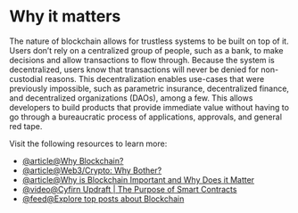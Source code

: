# Why it matters

The nature of blockchain allows for trustless systems to be built on top of it. Users don’t rely on a centralized group of people, such as a bank, to make decisions and allow transactions to flow through. Because the system is decentralized, users know that transactions will never be denied for non-custodial reasons. This decentralization enables use-cases that were previously impossible, such as parametric insurance, decentralized finance, and decentralized organizations (DAOs), among a few. This allows developers to build products that provide immediate value without having to go through a bureaucratic process of applications, approvals, and general red tape.

Visit the following resources to learn more:

- [@article@Why Blockchain?](https://chain.link/education-hub/blockchain)
- [@article@Web3/Crypto: Why Bother?](https://continuations.com/post/671863718643105792/web3crypto-why-bother)
- [@article@Why is Blockchain Important and Why Does it Matter](https://www.simplilearn.com/tutorials/blockchain-tutorial/why-is-blockchain-important)
- [@video@Cyfirn Updraft | The Purpose of Smart Contracts](https://updraft.cyfrin.io/courses/blockchain-basics/basics/the-purpose-of-smart-contracts)
- [@feed@Explore top posts about Blockchain](https://app.daily.dev/tags/blockchain?ref=roadmapsh)

